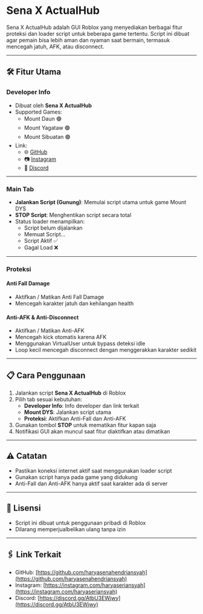 # Sena X ActualHub

Sena X ActualHub adalah GUI Roblox yang menyediakan berbagai fitur proteksi dan loader script untuk beberapa game tertentu. Script ini dibuat agar pemain bisa lebih aman dan nyaman saat bermain, termasuk mencegah jatuh, AFK, atau disconnect.

---

## 🛠️ Fitur Utama

### Developer Info
- Dibuat oleh **Sena X ActualHub**
- Supported Games:
  - Mount Daun 🟢
  - Mount Yagataw 🟢
  - Mount Sibuatan 🟢
- Link:
  - 🌐 [GitHub](https://github.com/haryasenahendriansyah)
  - 📷 [Instagram](https://instagram.com/haryaseriansyah)
  - 💬 [Discord](https://discord.gg/AtbU3EWjwy)

---

### Main Tab
- **Jalankan Script (Gunung)**: Memulai script utama untuk game Mount DYS
- **STOP Script**: Menghentikan script secara total
- Status loader menampilkan:
  - Script belum dijalankan
  - Memuat Script...
  - Script Aktif ✅
  - Gagal Load ❌

---

### Proteksi
#### Anti Fall Damage
- Aktifkan / Matikan Anti Fall Damage
- Mencegah karakter jatuh dan kehilangan health

#### Anti-AFK & Anti-Disconnect
- Aktifkan / Matikan Anti-AFK
- Mencegah kick otomatis karena AFK
- Menggunakan VirtualUser untuk bypass deteksi idle
- Loop kecil mencegah disconnect dengan menggerakkan karakter sedikit

---

## 📋 Cara Penggunaan
1. Jalankan script **Sena X ActualHub** di Roblox
2. Pilih tab sesuai kebutuhan:
   - **Developer Info**: Info developer dan link terkait
   - **Mount DYS**: Jalankan script utama
   - **Proteksi**: Aktifkan Anti-Fall dan Anti-AFK
3. Gunakan tombol **STOP** untuk mematikan fitur kapan saja
4. Notifikasi GUI akan muncul saat fitur diaktifkan atau dimatikan

---

## ⚠️ Catatan
- Pastikan koneksi internet aktif saat menggunakan loader script
- Gunakan script hanya pada game yang didukung
- Anti-Fall dan Anti-AFK hanya aktif saat karakter ada di server

---

## 📌 Lisensi
- Script ini dibuat untuk penggunaan pribadi di Roblox
- Dilarang memperjualbelikan ulang tanpa izin

---

## 🖇️ Link Terkait
- GitHub: [https://github.com/haryasenahendriansyah](https://github.com/haryasenahendriansyah)
- Instagram: [https://instagram.com/haryaseriansyah](https://instagram.com/haryaseriansyah)
- Discord: [https://discord.gg/AtbU3EWjwy](https://discord.gg/AtbU3EWjwy)
